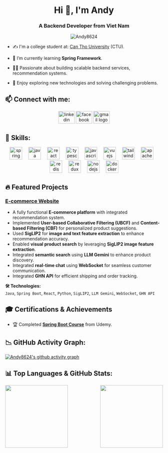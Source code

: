 <h1 align="center">Hi 👋, I'm Andy</h1>
<h3 align="center">A Backend Developer from Viet Nam </h3>
<p align="center"> <img src="https://komarev.com/ghpvc/?username=Andy8624" alt="Andy8624" /> </p>

- ✍ I'm a college student at: [Can Tho University](https://www.ctu.edu.vn/) (CTU).

- 🌱 I’m currently learning **Spring Framework**.

- 👨‍💻 Passionate about building scalable backend services, recommendation systems.

- 🚀 Enjoy exploring new technologies and solving challenging problems.

## 📫 Connect with me:
<div align="center">
  <img src="https://raw.githubusercontent.com/maurodesouza/profile-readme-generator/master/src/assets/icons/social/linkedin/default.svg" width="52" height="40" alt="linkedin logo"  />
  <img src="https://raw.githubusercontent.com/maurodesouza/profile-readme-generator/master/src/assets/icons/social/facebook/default.svg" width="52" height="40" alt="facebook logo"  />
  <img src="https://raw.githubusercontent.com/maurodesouza/profile-readme-generator/master/src/assets/icons/social/gmail/default.svg" width="52" height="40" alt="gmail logo"  />
</div>


## 🚀 Skills:

<div align="center">
  <img src="https://cdn.jsdelivr.net/gh/devicons/devicon/icons/spring/spring-original.svg" height="40" alt="spring logo"  />
  <img width="12" />
  <img src="https://cdn.jsdelivr.net/gh/devicons/devicon/icons/java/java-original.svg" height="40" alt="java logo"  />
  <img width="12" />
  <img src="https://cdn.jsdelivr.net/gh/devicons/devicon/icons/react/react-original.svg" height="40" alt="react logo"  />
  <img width="12" />
  <img src="https://cdn.jsdelivr.net/gh/devicons/devicon/icons/typescript/typescript-original.svg" height="40" alt="typescript logo"  />
  <img width="12" />
  <img src="https://cdn.jsdelivr.net/gh/devicons/devicon/icons/javascript/javascript-original.svg" height="40" alt="javascript logo"  />
  <img width="12" />
  <img src="https://cdn.simpleicons.org/vuedotjs/4FC08D" height="40" alt="vuejs logo"  />
  <img width="12" />
  <img src="https://cdn.jsdelivr.net/gh/devicons/devicon/icons/tailwindcss/tailwindcss-original-wordmark.svg" height="40" alt="tailwindcss logo"  />
  <img width="12" />
  <img src="https://skillicons.dev/icons?i=kafka" height="40" alt="apachekafka logo"  />
  <img width="12" />
  <img src="https://cdn.jsdelivr.net/gh/devicons/devicon/icons/redis/redis-original.svg" height="40" alt="redis logo"  />
  <img width="12" />
  <img src="https://cdn.jsdelivr.net/gh/devicons/devicon/icons/redux/redux-original.svg" height="40" alt="redux logo"  />
  <img width="12" />
  <img src="https://cdn.jsdelivr.net/gh/devicons/devicon/icons/nodejs/nodejs-original.svg" height="40" alt="nodejs logo"  />
  <img width="12" />
  <img src="https://cdn.jsdelivr.net/gh/devicons/devicon/icons/docker/docker-original.svg" height="40" alt="docker logo"  />
</div>



## 🔥 Featured Projects

### [E-commerce Website](https://github.com/Andy8624/ecommerce-website)
- A fully functional **E-commerce platform** with integrated recommendation system.  
- Implemented **User-based Collaborative Filtering (UBCF)** and **Content-based Filtering (CBF)** for personalized product suggestions.  
- Used **SigLIP2** for **image and text feature extraction** to enhance recommendation accuracy.  
- Enabled **visual product search** by leveraging **SigLIP2 image feature extraction**.  
- Integrated **semantic search** using **LLM Gemini** to enhance product discovery.  
- Integrated **real-time chat** using **WebSocket** for seamless customer communication.  
- Integrated **GHN API** for efficient shipping and order tracking.  

**🛠 Technologies:**  
`Java`, `Spring Boot`, `React`, `Python`, `SigLIP2`, `LLM Gemini`, `WebSocket`, `GHN API`


## 🎓 Certifications & Achievements

- 🏆 Completed [**Spring Boot Course**](https://www.udemy.com/course/spring-springboot-jpa-hibernate-zero-to-master/) from Udemy.


## 📉 GitHub Activity Graph:

[![Andy8624's github activity graph](https://github-readme-activity-graph.vercel.app/graph?username=Andy8624&theme=react-dark)](https://github.com/Andy8624/github-readme-activity-graph)


## 📊 Top Languages & GitHub Stats:

<div style="display: flex; justify-content: space-between; align-items: center; max-width: 100%;">
  <img src="https://github-readme-stats.vercel.app/api/top-langs/?username=Andy8624&layout=compact&theme=tokyonight&langs_count=6" style="height: 200px; object-fit: contain;">
  <img src="https://github-readme-stats.vercel.app/api?username=Andy8624&show_icons=true&theme=tokyonight&include_all_commits=true&count_private=true" style="height: 200px; object-fit: contain;">
</div>
